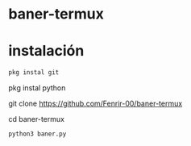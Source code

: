 # baner-termux

# instalación
```bash
pkg instal git
```
pkg instal python

git clone https://github.com/Fenrir-00/baner-termux

cd baner-termux
```bash
python3 baner.py
```
